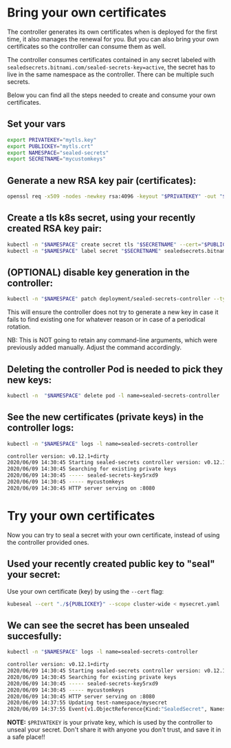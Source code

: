 # Bring your own certificates

The controller generates its own certificates when is deployed for the first time, it also manages the renewal for you.
But you can also bring your own certificates so the controller can consume them as well.

The controller consumes certificates contained in any secret labeled with `sealedsecrets.bitnami.com/sealed-secrets-key=active`,
the secret has to live in the same namespace as the controller. There can be multiple such secrets.

Below you can find all the steps needed to create and consume your own certificates.

## Set your vars
```bash
export PRIVATEKEY="mytls.key"
export PUBLICKEY="mytls.crt"
export NAMESPACE="sealed-secrets"
export SECRETNAME="mycustomkeys"
```

## Generate a new RSA key pair (certificates):
```bash
openssl req -x509 -nodes -newkey rsa:4096 -keyout "$PRIVATEKEY" -out "$PUBLICKEY" -subj "/CN=sealed-secret/O=sealed-secret"
```

## Create a tls k8s secret, using your recently created RSA key pair:
```bash
kubectl -n "$NAMESPACE" create secret tls "$SECRETNAME" --cert="$PUBLICKEY" --key="$PRIVATEKEY"
kubectl -n "$NAMESPACE" label secret "$SECRETNAME" sealedsecrets.bitnami.com/sealed-secrets-key=active
```

## (OPTIONAL) disable key generation in the controller:
```bash
kubectl -n "$NAMESPACE" patch deployment/sealed-secrets-controller --type=json --patch '[{"op": "add", "path": "/spec/template/spec/containers/0/args", "value": ["--disable-key-generation"]}]'
```
This will ensure the controller does not try to generate a new key in case it fails to find existing one for whatever reason or in case of a periodical rotation.

NB: This is NOT going to retain any command-line arguments, which were previously added manually. Adjust the command accordingly.
## Deleting the controller Pod is needed to pick they new keys:
```bash
kubectl -n  "$NAMESPACE" delete pod -l name=sealed-secrets-controller
```

## See the new certificates (private keys) in the controller logs:
```bash
kubectl -n "$NAMESPACE" logs -l name=sealed-secrets-controller

controller version: v0.12.1+dirty
2020/06/09 14:30:45 Starting sealed-secrets controller version: v0.12.1+dirty
2020/06/09 14:30:45 Searching for existing private keys
2020/06/09 14:30:45 ----- sealed-secrets-key5rxd9
2020/06/09 14:30:45 ----- mycustomkeys
2020/06/09 14:30:45 HTTP server serving on :8080
```

# Try your own certificates
Now you can try to seal a secret with your own certificate, instead of using the controller provided ones.

## Used your recently created public key to "seal" your secret:
Use your own certificate (key) by using the `--cert` flag:
```bash
kubeseal --cert "./${PUBLICKEY}" --scope cluster-wide < mysecret.yaml | kubectl apply -f-
```

## We can see the secret has been unsealed succesfully:
```bash
kubectl -n "$NAMESPACE" logs -l name=sealed-secrets-controller

controller version: v0.12.1+dirty
2020/06/09 14:30:45 Starting sealed-secrets controller version: v0.12.1+dirty
2020/06/09 14:30:45 Searching for existing private keys
2020/06/09 14:30:45 ----- sealed-secrets-key5rxd9
2020/06/09 14:30:45 ----- mycustomkeys
2020/06/09 14:30:45 HTTP server serving on :8080
2020/06/09 14:37:55 Updating test-namespace/mysecret
2020/06/09 14:37:55 Event(v1.ObjectReference{Kind:"SealedSecret", Namespace:"test-namespace", Name:"mysecret", UID:"f3a6c537-d254-4c06-b08f-ab9548f28f5b", APIVersion:"bitnami.com/v1alpha1", ResourceVersion:"20469957", FieldPath:""}): type: 'Normal' reason: 'Unsealed' SealedSecret unsealed successfully
```

**NOTE:**
`$PRIVATEKEY` is your private key, which is used by the controller to unseal your secret.
Don't share it with anyone you don't trust, and save it in a safe place!!